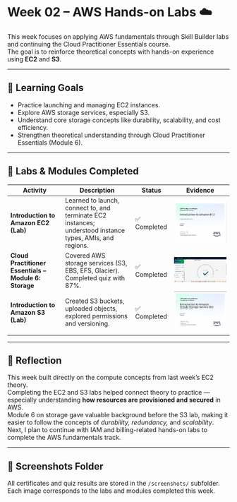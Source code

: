# Week 02 – AWS Hands-on Labs ☁️

This week focuses on applying AWS fundamentals through Skill Builder labs and continuing the Cloud Practitioner Essentials course.  
The goal is to reinforce theoretical concepts with hands-on experience using **EC2** and **S3**.

---

## 🎯 Learning Goals
- Practice launching and managing EC2 instances.  
- Explore AWS storage services, especially S3.  
- Understand core storage concepts like durability, scalability, and cost efficiency.  
- Strengthen theoretical understanding through Cloud Practitioner Essentials (Module 6).  

---

## 🧩 Labs & Modules Completed
| Activity | Description | Status | Evidence |
|-----------|--------------|---------|-----------|
| **Introduction to Amazon EC2 (Lab)** | Learned to launch, connect to, and terminate EC2 instances; understood instance types, AMIs, and regions. | ✅ Completed | ![EC2 Lab Certificate](./screenshots/aws-lab-ec2-intro-certificate.png) |
| **Cloud Practitioner Essentials – Module 6: Storage** | Covered AWS storage services (S3, EBS, EFS, Glacier). Completed quiz with 87%. | ✅ Completed | ![Module 6 Quiz](./screenshots/aws-cpe-module6-storage-quiz.png) |
| **Introduction to Amazon S3 (Lab)** | Created S3 buckets, uploaded objects, explored permissions and versioning. | ✅ Completed | ![S3 Lab Certificate](./screenshots/aws-lab-s3-intro-certificate.png) |

---

## 🧠 Reflection
This week built directly on the compute concepts from last week’s EC2 theory.  
Completing the EC2 and S3 labs helped connect theory to practice — especially understanding **how resources are provisioned and secured** in AWS.  
Module 6 on storage gave valuable background before the S3 lab, making it easier to follow the concepts of *durability, redundancy,* and *scalability*.  
Next, I plan to continue with IAM and billing-related hands-on labs to complete the AWS fundamentals track.

---

## 📸 Screenshots Folder
All certificates and quiz results are stored in the `/screenshots/` subfolder.  
Each image corresponds to the labs and modules completed this week.
